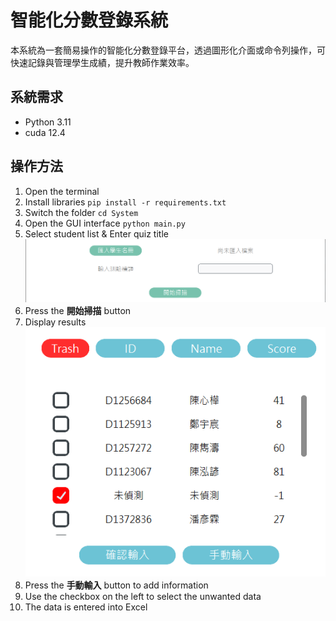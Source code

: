 # 智能化分數登錄系統

本系統為一套簡易操作的智能化分數登錄平台，透過圖形化介面或命令列操作，可快速記錄與管理學生成績，提升教師作業效率。

## 系統需求
- Python 3.11
- cuda 12.4

## 操作方法
1. Open the terminal
2. Install libraries `pip install -r requirements.txt`
3. Switch the folder `cd System`
4. Open the GUI interface `python main.py`
5. Select student list & Enter quiz title
    ![](https://github.com/JaniceYeh0916/Score-detection/blob/main/picture/p1.png)
6. Press the **開始掃描** button
7. Display results
    ![](https://github.com/JaniceYeh0916/Score-detection/blob/main/picture/p2.png)
8. Press the **手動輸入** button to add information
9. Use the checkbox on the left to select the unwanted data
10. The data is entered into Excel
